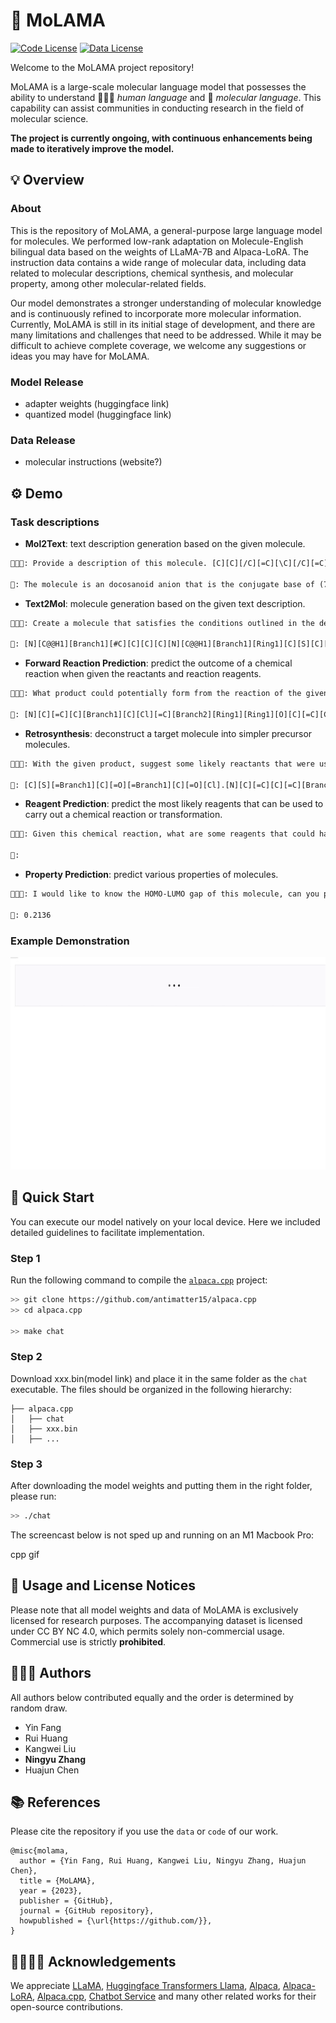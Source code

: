  # 🦄️ MoLAMA

[![Code License](https://img.shields.io/badge/Code%20License-Apache_2.0-green.svg)](https://github.com/zjunlp/cama/blob/main/LICENSE)
[![Data License](https://img.shields.io/badge/Data%20License-CC%20By%20NC%204.0-red.svg)](https://github.com/zjunlp/cama/blob/main/DATA_LICENSE)

Welcome to the MoLAMA project repository! 

MoLAMA is a large-scale molecular language model that possesses the ability to understand 🧑🏻‍🔬 *human language* and 🔬 *molecular language*. This capability can assist communities in conducting research in the field of molecular science.

**The project is currently ongoing, with continuous enhancements being made to iteratively improve the model.**


## 💡 Overview

### About
This is the repository of MoLAMA, a general-purpose large language model for molecules. We performed low-rank adaptation on Molecule-English bilingual data based on the weights of LLaMA-7B and Alpaca-LoRA. The instruction data contains a wide range of molecular data, including data related to molecular descriptions, chemical synthesis, and molecular property, among other molecular-related fields. 

Our model demonstrates a stronger understanding of molecular knowledge and is continuously refined to incorporate more molecular information. Currently, MoLAMA is still in its initial stage of development, and there are many limitations and challenges that need to be addressed. While it may be difficult to achieve complete coverage, we welcome any suggestions or ideas you may have for MoLAMA.

### Model Release
- adapter weights (huggingface link)
- quantized model (huggingface link)

### Data Release
- molecular instructions (website?)

## ⚙ Demo

### Task descriptions

- **Mol2Text**: text description generation based on the given molecule.

```txt
🧑🏻‍🔬: Provide a description of this molecule. [C][C][/C][=C][\C][/C][=C][\C][C@H1][Branch1][C][O][C@@H1][Branch1][P][/C][=C][/C][=C][/C][=C][\C][/C][=C][\C][C][C][=Branch1][C][=O][O-1][S][C][C@H1][Branch1][C][NH3+1][C][=Branch1][C][=O][N][C][C][=Branch1][C][=O][O-1]

🦄️: The molecule is an docosanoid anion that is the conjugate base of (7R,17S)-dihydroxy-(4Z,7Z,11E,13E,16Z,19Z)-docosahexaenoic acid, formed via deprotonation of the carboxy group; major species at pH 7.3. It is an omega-hydroxy-polyunsaturated fatty acid anion and a docosanoid anion.
```

- **Text2Mol**: molecule generation based on the given text description.

```txt
🧑🏻‍🔬: Create a molecule that satisfies the conditions outlined in the description. The molecule is a Glu-Cys-Gly tripeptide derivative of glutathione containing a 2-hydroxyethyl substituent on the S of the Cys residue. It derives from a glutathione. 

🦄️: [N][C@@H1][Branch1][#C][C][C][C][N][C@@H1][Branch1][Ring1][C][S][C][C][C][C@H1][N][C][=Branch1][C][=O][O][C][=Branch1][C][=O][O][C][=Branch1][C][=O][O]
```

- **Forward Reaction Prediction**: predict the outcome of a chemical reaction when given the reactants and reaction reagents.

```txt
🧑🏻‍🔬: What product could potentially form from the reaction of the given reactants and reagents? [O][=N+1][Branch1][C][O-1][C][=C][C][Branch1][C][Cl][=C][Branch2][Ring1][Ring1][O][C][=C][C][=C][Branch1][C][Cl][C][=C][C][=C][C][=C][Ring1][O][Ring1][=Branch1][C][Branch1][C][Cl][=C][Ring2][Ring1][Ring2].[C][C][=C][C][=C][C][=C][Ring1][=Branch1]

🦄️: [N][C][=C][C][Branch1][C][Cl][=C][Branch2][Ring1][Ring1][O][C][=C][C][=C][Branch1][C][Cl][C][=C][C][=C][C][=C][Ring1][O][Ring1][=Branch1][C][Branch1][C][Cl][=C][Ring2][Ring1][C]
```

- **Retrosynthesis**: deconstruct a target molecule into simpler precursor molecules.

```txt
🧑🏻‍🔬: With the given product, suggest some likely reactants that were used in its synthesis. [C][S][=Branch1][C][=O][=Branch1][C][=O][N][C][=C][C][=C][Branch1][=Branch1][N+1][=Branch1][C][=O][O-1][C][Branch1][C][Cl][=C][Ring1][#Branch2]

🦄️: [C][S][=Branch1][C][=O][=Branch1][C][=O][Cl].[N][C][=C][C][=C][Branch1][=Branch1][N+1][=Branch1][C][=O][O-1][C][Branch1][C][Cl][=C][Ring1][#Branch2]
```

- **Reagent Prediction**: predict the most likely reagents that can be used to carry out a chemical reaction or transformation.

```txt
🧑🏻‍🔬: Given this chemical reaction, what are some reagents that could have been used? 

🦄️: 
```

- **Property Prediction**: predict various properties of molecules.

```txt
🧑🏻‍🔬: I would like to know the HOMO-LUMO gap of this molecule, can you provide it? [N][=C][O][C][C][Branch1][Ring2][C][C][#C][=C][Ring1][Branch2]

🦄️: 0.2136
```

### Example Demonstration

<p align="center">
  <img alt="Demo" src=gradio_interface_gif.gif style="width: 700px; height: 340px;"/>
</p>


## 🚀 Quick Start 

You can execute our model natively on your local device. Here we included detailed guidelines to facilitate implementation.

### Step 1
Run the following command to compile the [`alpaca.cpp`](https://github.com/antimatter15/alpaca.cpp) project:

```sh
>> git clone https://github.com/antimatter15/alpaca.cpp
>> cd alpaca.cpp

>> make chat
```

### Step 2
Download xxx.bin(model link) and place it in the same folder as the `chat` executable. The files should be organized in the following hierarchy:

```
├── alpaca.cpp                  
│   ├── chat                    
│   ├── xxx.bin                 
│   ├── ...
```

### Step 3
After downloading the model weights and putting them in the right folder, please run:

```sh
>> ./chat
```

The screencast below is not sped up and running on an M1 Macbook Pro:

cpp gif


## 🚨 Usage and License Notices
Please note that all model weights and data of MoLAMA is exclusively licensed for research purposes. The accompanying dataset is licensed under CC BY NC 4.0, which permits solely non-commercial usage. Commercial use is strictly **prohibited**.

## 🧑🏻‍💻 Authors
All authors below contributed equally and the order is determined by random draw.
- Yin Fang
- Rui Huang
- Kangwei Liu
- **Ningyu Zhang**
- Huajun Chen

## 📚 References
Please cite the repository if you use the `data` or `code` of our work.

```
@misc{molama,
  author = {Yin Fang, Rui Huang, Kangwei Liu, Ningyu Zhang, Huajun Chen},
  title = {MoLAMA},
  year = {2023},
  publisher = {GitHub},
  journal = {GitHub repository},
  howpublished = {\url{https://github.com/}},
}
```

## 🫱🏻‍🫲🏾 Acknowledgements

We appreciate [LLaMA](https://github.com/facebookresearch/llama), [Huggingface Transformers Llama](https://github.com/huggingface/transformers/tree/main/src/transformers/models/llama), [Alpaca](https://crfm.stanford.edu/2023/03/13/alpaca.html), [Alpaca-LoRA](https://github.com/tloen/alpaca-lora), [Alpaca.cpp](https://github.com/antimatter15/alpaca.cpp), [Chatbot Service](https://github.com/deep-diver/LLM-As-Chatbot) and many other related works for their open-source contributions.
